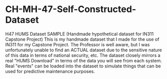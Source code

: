 # CH-MH-47-Self-Constructed-Dataset
H47 HUMS Dataset SAMPLE (Handmade hypothetical dataset for IN311 Capstone Project)
This is my handmade dataset that I made for the use of IN311 for my Capstone Project. The Professor is well aware, but I was unfortunately unable to find an ACTUAL dataset due to the sensitive nature of this data in terms of national security, etc. The dataset closely mirrors a real "HUMS Download" in terms of the data you will see from each system. Real "events" can be loaded into the dataset to simulate things that can be used for predictive maintenance purposes.
